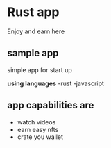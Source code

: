 # Rust app
Enjoy and earn here 
## sample app
simple app  for start up 

**using languages**
-rust
-javascript


## app capabilities are 
- watch videos  
- earn easy nfts
-  crate you wallet 